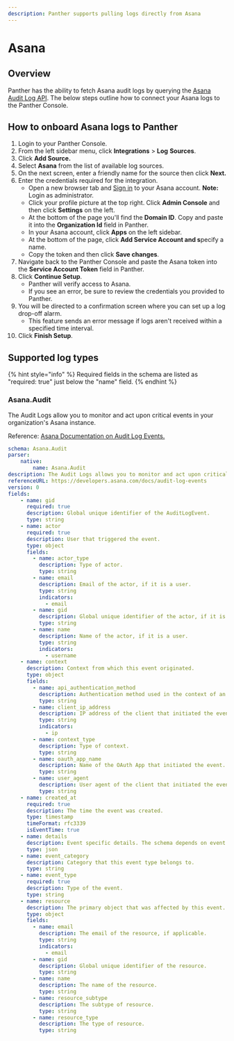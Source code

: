 ```yaml
---
description: Panther supports pulling logs directly from Asana
---
```


# Asana

## Overview

Panther has the ability to fetch Asana audit logs by querying the [Asana Audit Log API](https://asana.com/guide/help/api/audit-log-api). The below steps outline how to connect your Asana logs to the Panther Console.

## How to onboard Asana logs to Panther

1. Login to your Panther Console.
2. From the left sidebar menu, click **Integrations** > **Log** **Sources**.
3. Click **Add Source.**
4. Select **Asana** from the list of available log sources.
5. On the next screen, enter a friendly name for the source then click **Next.**
6. Enter the credentials required for the integration.&#x20;
   * Open a new browser tab and [Sign in](https://app.asana.com/-/login) to your Asana account. **Note:** Login as administrator.
   * Click your profile picture at the top right. Click **Admin Console** and then click **Settings** on the left.
   * At the bottom of the page you'll find the **Domain ID**. Copy and paste it into the **Organization Id** field in Panther.
   * In your Asana account, click **Apps** on the left sidebar.
   * At the bottom of the page, click **Add Service Account and s**pecify a name.&#x20;
   * Copy the token and then click **Save changes**.
7. Navigate back to the Panther Console and paste the Asana token into the **Service Account Token** field in Panther.
8. Click **Continue Setup**.
   * Panther will verify access to Asana.&#x20;
   * If you see an error, be sure to review the credentials you provided to Panther.&#x20;
9. You will be directed to a confirmation screen where you can set up a log drop-off alarm.
   * This feature sends an error message if logs aren't received within a specified time interval.
10. Click **Finish Setup**.

## Supported log types

{% hint style="info" %}
Required fields in the schema are listed as "required: true" just below the "name" field.
{% endhint %}

### Asana.Audit

The Audit Logs allow you to monitor and act upon critical events in your organization's Asana instance.

Reference: [Asana Documentation on Audit Log Events.](https://developers.asana.com/docs/audit-log-events)

```yaml
schema: Asana.Audit
parser:
    native:
        name: Asana.Audit
description: The Audit Logs allows you to monitor and act upon critical events in your organization's Asana instance.
referenceURL: https://developers.asana.com/docs/audit-log-events
version: 0
fields:
    - name: gid
      required: true
      description: Global unique identifier of the AuditLogEvent.
      type: string
    - name: actor
      required: true
      description: User that triggered the event.
      type: object
      fields:
        - name: actor_type
          description: Type of actor.
          type: string
        - name: email
          description: Email of the actor, if it is a user.
          type: string
          indicators:
            - email
        - name: gid
          description: Global unique identifier of the actor, if it is a user.
          type: string
        - name: name
          description: Name of the actor, if it is a user.
          type: string
          indicators:
            - username
    - name: context
      description: Context from which this event originated.
      type: object
      fields:
        - name: api_authentication_method
          description: Authentication method used in the context of an API request.
          type: string
        - name: client_ip_address
          description: IP address of the client that initiated the event.
          type: string
          indicators:
            - ip
        - name: context_type
          description: Type of context.
          type: string
        - name: oauth_app_name
          description: Name of the OAuth App that initiated the event.
          type: string
        - name: user_agent
          description: User agent of the client that initiated the event.
          type: string
    - name: created_at
      required: true
      description: The time the event was created.
      type: timestamp
      timeFormat: rfc3339
      isEventTime: true
    - name: details
      description: Event specific details. The schema depends on event type.
      type: json
    - name: event_category
      description: Category that this event type belongs to.
      type: string
    - name: event_type
      required: true
      description: Type of the event.
      type: string
    - name: resource
      description: The primary object that was affected by this event.
      type: object
      fields:
        - name: email
          description: The email of the resource, if applicable.
          type: string
          indicators:
            - email
        - name: gid
          description: Global unique identifier of the resource.
          type: string
        - name: name
          description: The name of the resource.
          type: string
        - name: resource_subtype
          description: The subtype of resource.
          type: string
        - name: resource_type
          description: The type of resource.
          type: string
```
